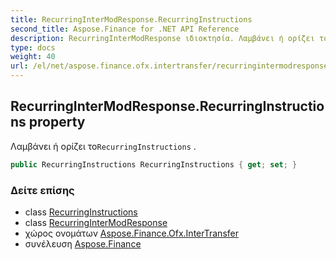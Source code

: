 ```yaml
---
title: RecurringInterModResponse.RecurringInstructions
second_title: Aspose.Finance for .NET API Reference
description: RecurringInterModResponse ιδιοκτησία. Λαμβάνει ή ορίζει τοRecurringInstructions .
type: docs
weight: 40
url: /el/net/aspose.finance.ofx.intertransfer/recurringintermodresponse/recurringinstructions/
---
```

## RecurringInterModResponse.RecurringInstructions property

Λαμβάνει ή ορίζει το`RecurringInstructions` .

```csharp
public RecurringInstructions RecurringInstructions { get; set; }
```

### Δείτε επίσης

* class [RecurringInstructions](../../../aspose.finance.ofx/recurringinstructions/)
* class [RecurringInterModResponse](../)
* χώρος ονομάτων [Aspose.Finance.Ofx.InterTransfer](../../recurringintermodresponse/)
* συνέλευση [Aspose.Finance](../../../)



